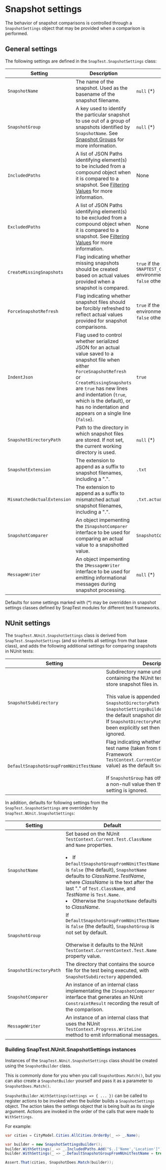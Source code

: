 # Snapshot settings

The behavior of snapshot comparisons is controlled through a `SnapshotSettings` object that may be provided when a comparison is performed.

## General settings

The following settings are defined in the `SnapTest.SnapshotSettings` class:

Setting|Description|Default
---|---|---
`SnapshotName`|The name of the snapshot. Used as the basename of the snapshot filename.|`null` (*)
`SnapshotGroup`|A key used to identify the particular snapshot to use out of a group of snapshots identified by `SnapshotName`. See [Snapshot Groups](SnapshotGroups.md) for more information.|`null` (*)
`IncludedPaths`|A list of JSON Paths identifying element(s) to be included from a compound object when it is compared to a snapshot. See [Filtering Values](Filtering.md) for more information.|None
`ExcludedPaths`|A list of JSON Paths identifying element(s) to be excluded from a compound object when it is compared to a snapshot. See [Filtering Values](Filtering.md) for more information.|None
`CreateMissingSnapshots`|Flag indicating whether missing snapshots should be created based on actual values provided when a snapshot is compared.|`true` if the `SNAPTEST_CREATE_MISSING_SNAPSHOTS` environment variable is not empty; `false` otherwise
`ForceSnapshotRefresh`|Flag indicating whether snapshot files should be forcibly refreshed to reflect actual values provided for snapshot comparisons.|`true` if the `SNAPTEST_REFRESH` environment variable is not empty; `false` otherwise
`IndentJson`|Flag used to control whether serialized JSON for an actual value saved to a snapshot file when either `ForceSnapshotRefresh` or `CreateMissingSnapshots` are `true` has new lines and indentation (`true`, which is the default), or has no indentation and appears on a single line (`false`).|`true`
`SnapshotDirectoryPath`|Path to the directory in which snapshot files are stored. If not set, the current working directory is used.|`null` (*)
`SnapshotExtension`|The extension to append as a suffix to snapshot filenames, including a ".".|`.txt`
`MismatchedActualExtension`|The extension to append as a suffix to mismatched actual snapshot filenames, including a ".".|`.txt.actual`
`SnapshotComparer`|An object impementing the `ISnapshotComparer` interface to be used for comparing an actual value to a snapshotted value.|`SnapshotComparer.Default`
`MessageWriter`|An object impementing the `IMessageWriter` interface to be used for emitting informational messages during snapshot processing.|`null` (*)

Defaults for some settings marked with (*) may be overridden in snapshot settings classes defined by SnapTest modules for different test frameworks.

## NUnit settings

The `SnapTest.NUnit.SnapshotSettings` class is derived from `SnapTest.SnapshotSettings` (and so inherits all settings from that base class), and adds the following additional settings for comparing snapshots in NUnit tests:

Setting|Description|Default
---|---|---
`SnapshotSubdirectory`|Subdirectory name under the directory containing the NUnit test source file to store snapshot files in.<br/><br/>This value is appended to the `SnapshotDirectoryPath` when `SnapshotSettingsBuilder.Build` determines the default snapshot directory path to use. If `SnapshotDirectoryPath` has otherwise been explicitly set then this setting is ignored.|`_snapshots`
`DefaultSnapshotGroupFromNUnitTestName`|Flag indicating whether to use the NUnit test name (taken from the NUnit Framework `TestContext.CurrentContext.Test.TestName` value) as the default `SnapshotGroup`.<br/><br/>If `SnapshotGroup` has otherwise been set to a non-null value then the value of this setting is ignored.|`false`

In addition, defaults for following settings from the `SnapTest.SnapshotSettings` are overridden by `SnapTest.NUnit.SnapshotSettings`:

Setting|Default
---|---
`SnapshotName`|Set based on the NUnit `TestContext.Current.Test.ClassName` and `Name` properties.<br/><br/><list><li>If `DefaultSnapshotGroupFromNUnitTestName` is `false` (the default), `SnapshotName` defaults to _ClassName_._TestName_, where _ClassName_ is the text after the last "." of `Test.ClassName`, and _TestName_ is `Test.Name`.</li><li>Otherwise the `SnapshotName` defaults to _ClassName_.</li></list>
`SnapshotGroup`|If `DefaultSnapshotGroupFromNUnitTestName` is `false` (the default), `SnapshotGroup` is not set by default.<br/><br/>Otherwise it defaults to the NUnit `TestContext.CurrentContext.Test.Name` property value.
`SnapshotDirectoryPath`|The directory that contains the source file for the test being executed, with `SnapshotSubdirectory` appended.
`SnapshotComparer`|An instance of an internal class implementating the `ISnapshotComparer` interface that generates an NUnit `ConstraintResult` recording the result of the comparison.
`MessageWriter`|An instance of an internal class that uses the NUnit `TestContext.Progress.WriteLine` method to emit informational messages.


### Building SnapTest.NUnit.SnapshotSettings instances

Instances of the `SnapTest.NUnit.SnapshotSettings` class should be created using the `SnapshotBuilder` class.

This is commonly done for you when you call `SnapshotDoes.Match()`, but you can also create a `SnapshotBuilder` yourself and pass it as a parameter to `SnapshotDoes.Match()`.

`SnapshotBuilder.WithSettings(settings => { ... })` can be called to register actions to be invoked when the builder builds a `SnapshotSettings` object. The action takes the settings object that is being built as its single argument. Actions are invoked in the order of the calls that were made to `WithSettings`.

For example:

```C#
var cities = CityModel.Cities.AllCities.OrderBy(_ => _.Name);

var builder = new SnapshotSettingsBuilder();
builder.WithSettings(_ => _.IncludedPaths.Add("$..['Name','Location']"));
builder.WithSettings(_ => _.DefaultSnapshotGroupFromNUnitTestName = true);

Assert.That(cities, SnapshotDoes.Match(builder));
```
